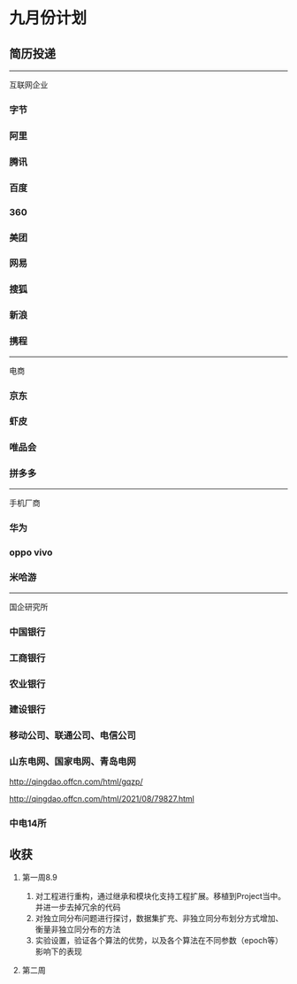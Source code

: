 
# 九月份计划


## 简历投递



-------------------------------------------------
互联网企业


### 字节


### 阿里



### 腾讯



### 百度

### 360

### 美团

### 网易



### 搜狐

### 新浪

### 携程

---------------------------------------------------------
电商

### 京东

### 虾皮

### 唯品会

### 拼多多
--------------------------------------------------------
手机厂商


### 华为

### oppo vivo

### 

### 米哈游

--------------------------------------------------------
国企研究所



### 中国银行

### 工商银行

### 农业银行

### 建设银行


### 移动公司、联通公司、电信公司


### 山东电网、国家电网、青岛电网

http://qingdao.offcn.com/html/gqzp/

http://qingdao.offcn.com/html/2021/08/79827.html
### 中电14所




## 收获
1. 第一周8.9
   1. 对工程进行重构，通过继承和模块化支持工程扩展。移植到Project当中。并进一步去掉冗余的代码
   2. 对独立同分布问题进行探讨，数据集扩充、非独立同分布划分方式增加、衡量非独立同分布的方法
   3. 实验设置，验证各个算法的优势，以及各个算法在不同参数（epoch等）影响下的表现

2. 第二周